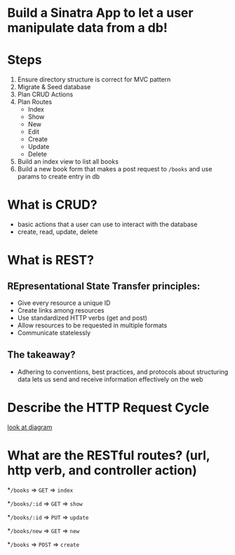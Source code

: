 # Build a Sinatra App to let a user manipulate data from a db!

# Steps
1. Ensure directory structure is correct for MVC pattern
2. Migrate & Seed database
3. Plan CRUD Actions
4. Plan Routes
    * Index
    * Show
    * New
    * Edit
    * Create
    * Update
    * Delete
5. Build an index view to list all books
6. Build a new book form that makes a post request to `/books` and use params to create entry in db

# What is CRUD?
* basic actions that a user can use to interact with the database
* create, read, update, delete

# What is REST?

## REpresentational State Transfer principles:
* Give every resource a unique ID
* Create links among resources
* Use standardized HTTP verbs (get and post)
* Allow resources to be requested in multiple formats
* Communicate statelessly
## The takeaway?
* Adhering to conventions, best practices, and protocols about structuring data lets us send and receive information effectively on the web

# Describe the HTTP Request Cycle
[look at diagram](https://github.com/allisonkadel/online-web-pt-090919/blob/master/sinatra-forms/Sinatra%20-%20HTTP%20Request%20Cycle.png)

# What are the RESTful routes? (url, http verb, and controller action)
*`/books` => `GET` => `index`

*`/books/:id` => `GET` => `show`

*`/books/:id` => `PUT` => `update`

*`/books/new` => `GET` => `new`

*`/books` => `POST` => `create`
